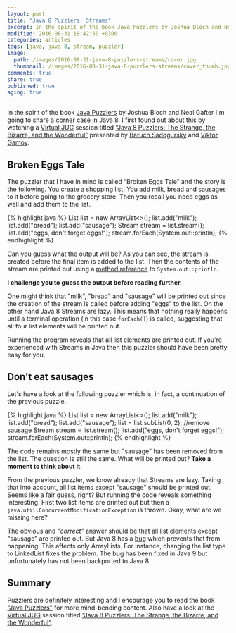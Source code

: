 ```yaml
---
layout: post
title: "Java 8 Puzzlers: Streams"
excerpt: In the spirit of the book Java Puzzlers by Joshua Bloch and Neal Gafter, this post discusses a Puzzler that can be found in Java 8 Streams.
modified: 2016-08-31 18:42:50 +0300
categories: articles
tags: [java, java 8, stream, puzzler]
image:
  path: /images/2016-08-31-java-8-puzzlers-streams/cover.jpg
  thumbnail: /images/2016-08-31-java-8-puzzlers-streams/cover_thumb.jpg
comments: true
share: true
published: true
aging: true
---
```


In the spirit of the book [Java Puzzlers](http://www.javapuzzlers.com/ "Java Puzzlers webpage") by Joshua Bloch and Neal Gafter I'm going to share a corner case in Java 8. I first found out about this by watching a [Virtual JUG](https://virtualjug.com/ "Virtual JUG") session titled [“Java 8 Puzzlers: The Strange, the Bizarre, and the Wonderful”](https://www.youtube.com/watch?v=lu4UTY940tg "Java 8 Puzzlers: The Strange, the Bizarre, and the Wonderful on Youtube") presented by [Baruch Sadogursky](https://twitter.com/jbaruch) and [Viktor Gamov](https://twitter.com/gamussa).

## Broken Eggs Tale

The puzzler that I have in mind is called “Broken Eggs Tale” and the story is the following. You create a shopping list. You add milk, bread and sausages to it before going to the grocery store. Then you recall you need eggs as well and add them to the list.

{% highlight java %}
List<String> list = new ArrayList<>();
list.add("milk");
list.add("bread");
list.add("sausage");
Stream<String> stream = list.stream();
list.add("eggs, don't forget eggs!");
stream.forEach(System.out::println);
{% endhighlight %}

Can you guess what the output will be? As you can see, the [stream]({{site.url}}/articles/5-ways-to-create-a-stream-in-java-8/ "5 ways to create a Stream in Java 8") is created before the final item is added to the list. Then the contents of the stream are printed out using a [method reference]({{site.url}}/articles/four-types-of-method-references-in-java-8/ "Method references in Java") to `System.out::println`.

**I challenge you to guess the output before reading further.**

One might think that "milk", "bread" and "sausage" will be printed out since the creation of the stream is called before adding "eggs" to the list. On the other hand Java 8 Streams are lazy. This means that nothing really happens until a terminal operation (in this case `forEach()`) is called, suggesting that all four list elements will be printed out.

Running the program reveals that all list elements are printed out. If you're experienced with Streams in Java then this puzzler should have been pretty easy for you.

## Don't eat sausages

Let's have a look at the following puzzler which is, in fact, a continuation of the previous puzzle.

{% highlight java %}
List<String> list = new ArrayList<>();
list.add("milk");
list.add("bread");
list.add("sausage");
list = list.subList(0, 2); //remove sausage
Stream<String> stream = list.stream();
list.add("eggs, don't forget eggs!");
stream.forEach(System.out::println);
{% endhighlight %}

The code remains mostly the same but "sausage" has been removed from the list. The question is still the same. What will be printed out? **Take a moment to think about it**.

From the previous puzzler, we know already that Streams are lazy. Taking that into account, all list items except "sausage" should be printed out. Seems like a fair guess, right? But running the code reveals something interesting. First two list items are printed out but then a `java.util.ConcurrentModificationException` is thrown. Okay, what are we missing here?

The obvious and *"correct"* answer should be that all list elements except "sausage" are printed out. But Java 8 has a [bug](https://bugs.openjdk.java.net/browse/JDK-8148748 "JDK-8148748") which prevents that from happening. This affects only ArrayLists. For instance, changing the list type to LinkedList fixes the problem. The bug has been fixed in Java 9 but unfortunately has not been backported to Java 8.

## Summary

Puzzlers are definitely interesting and I encourage you to read the book ["Java Puzzlers"](http://www.javapuzzlers.com/ "Java Puzzlers webpage") for more mind-bending content. Also have a look at the [Virtual JUG](https://virtualjug.com/ "Virtual JUG") session titled [“Java 8 Puzzlers: The Strange, the Bizarre, and the Wonderful”](https://www.youtube.com/watch?v=lu4UTY940tg "Java 8 Puzzlers: The Strange, the Bizarre, and the Wonderful on YouTube").

